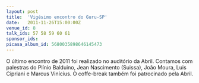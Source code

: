 ```yaml
---
layout: post
title:  'Vigésimo encontro do Guru-SP'
date:   2011-11-26T15:00:00Z
venue_id: 8
talk_ids: 57 58 59 60 61
sponsor_ids: 
picasa_album_id: 5680035898646145473
---
```


O último encontro de 2011 foi realizado no auditório da Abril.
Contamos com palestras do Plínio Balduino, Jean Nascimento (Suissa), João Moura, Luis Cipriani e Marcus Vinícius.
O coffe-break também foi patrocinado pela Abril.
